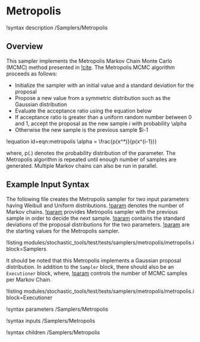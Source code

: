 # Metropolis

!syntax description /Samplers/Metropolis

## Overview

This sampler implements the Metropolis Markov Chain Monte Carlo (MCMC) method
presented in [!cite](au2014engineering). The Metropolis MCMC algorithm proceeds as follows:

- Initialize the sampler with an initial value and a standard deviation for the proposal
- Propose a new value from a symmetric distribution such as the Gaussian distribution
- Evaluate the acceptance ratio using the equation below
- If acceptance ratio is greater than a uniform random number between 0 and 1, accept
  the proposal as the new sample $i$ with probability \alpha
- Otherwise the new sample is the previous sample $i-1

!equation id=eqn:metropolis
\alpha = \frac{p(x^*)}{p(x^{i-1})}

where, p(.) denotes the probability distribution of the parameter. The Metropolis
algorithm is repeated until enough number of samples are generated. Multiple Markov
chains can also be run in parallel.

## Example Input Syntax

The following file creates the Metropolis sampler for two input parameters having Weibull and
Uniform distributions. [!param](/Samplers/Metropolis/num_rows) denotes the number of
Markov chains. [!param](/Samplers/Metropolis/inputs_vpp) provides Metropolis sampler with the previous sample in
order to decide the next sample. [!param](/Samplers/Metropolis/proposal_std) contains the standard deviations
 of the proposal distributions for the two parameters. [!param](/Samplers/Metropolis/initial_values) are the
 starting values for the Metropolis sampler.

!listing modules/stochastic_tools/test/tests/samplers/metropolis/metropolis.i block=Samplers

It should be noted that this Metropolis implements a Gaussian proposal distribution.
In addition to the `Sampler` block, there should also be an `Executioner` block, where,
 [!param](/Executioner/Transient/num_steps) controls the number of MCMC samples per Markov Chain.

!listing modules/stochastic_tools/test/tests/samplers/metropolis/metropolis.i block=Executioner

!syntax parameters /Samplers/Metropolis

!syntax inputs /Samplers/Metropolis

!syntax children /Samplers/Metropolis
